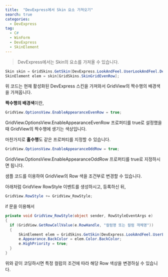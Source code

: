 ```yaml
---
title:  "DevExpress에서 Skin 요소 가져오기"
search: true
categories: 
  - DevExpress
tag:
  - C#
  - WinForm
  - DevExpress
  - SkinElement
---
```


> DevExpress에서는 Skin의 요소를 가져올 수 있습니다.

```C#
Skin skin = GridSkins.GetSkin(DevExpress.LookAndFeel.UserLookAndFeel.Default.ActiveLookAndFeel);
SkinElement elem = skin[GridSkins.SkinGridEvenRow];
```

위 코드는 현재 활성화된 DevExpress 스킨을 가져와서 GridView의 짝수행의 배경색을 가져옵니다.

**짝수행의 배경색**이란,
```C#
GridView.OptionsView.EnableAppearanceEvenRow = true;
```
GridView.OptionsView.EnableAppearanceEvenRow 프로퍼티를 true로 설정했을 때 GridView의 짝수행에 생기는 색상입니다.

마찬가지로 **홀수행**도 같은 프로퍼티를 지정할 수 있습니다.

```C#
GridView.OptionsView.EnableAppearanceOddRow = true;
```
GridView.OptionsView.EnableAppearanceOddRow 프로퍼티를 true로 지정하시면 됩니다.

샘플 코드를 이용하여 GridView의 Row 색을 조건부로 변경할 수 있습니다.

아래처럼 GridView RowStyle 이벤트를 생성하시고, 등록하신 뒤,
```C#
GridView.RowStyle += GridView_RowStyle;
```
if 문을 이용해서 

```C#
private void GridView_RowStyle(object sender, RowStyleEventArgs e)
{
  if (GridView.GetRowCellValue(e.RowHandle, "컬럼명 또는 컬럼 객체명"))
  {
      SkinElement elem = GridSkins.GetSkin(DevExpress.LookAndFeel.UserLookAndFeel.Default.ActiveLookAndFeel)[GridSkins.SkinGridEvenRow];
      e.Appearance.BackColor = elem.Color.BackColor;
      e.HighPriority = true;
  }
}
```

위와 같이 코딩하시면 특정 컬럼의 조건에 따라 해당 Row 색상을 변경하실 수 있습니다.
